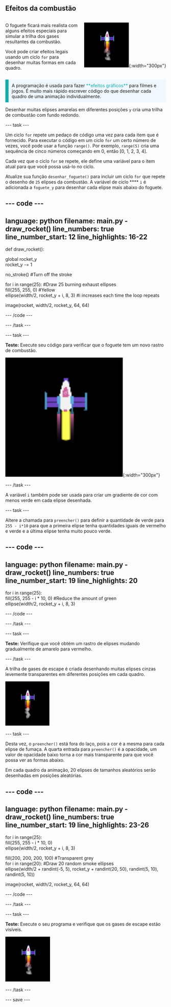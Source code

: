 ## Efeitos da combustão

<div style="display: flex; flex-wrap: wrap">
<div style="flex-basis: 200px; flex-grow: 1; margin-right: 15px;">

O foguete ficará mais realista com alguns efeitos especiais para simular a trilha dos gases resultantes da combustão. 

Você pode criar efeitos legais usando um ciclo `for` para desenhar muitas formas em cada quadro.

</div>
<div>

![O foguete no meio do voo com uma trilha de combustão.](images/flying_rocket.gif){:width="300px"}

</div>
</div>

<p style="border-left: solid; border-width:10px; border-color: #0faeb0; background-color: aliceblue; padding: 10px;">
A programação é usada para fazer <span style="color: #0faeb0">**efeitos gráficos**</span> para filmes e jogos. É muito mais rápido escrever código do que desenhar cada quadro de uma animação individualmente. </p>

Desenhar muitas elipses amarelas em diferentes posições `y` cria uma trilha de combustão com fundo redondo.

--- task ---

Um ciclo `for` repete um pedaço de código uma vez para cada item que é fornecido. Para executar o código em um ciclo `for` um certo número de vezes, você pode usar a função `range()`. Por exemplo, `range(5)` cria uma sequência de cinco números começando em 0, então [0, 1, 2, 3, 4].

Cada vez que o ciclo `for` se repete, ele define uma variável para o item atual para que você possa usá-lo no ciclo.

Atualize sua função `desenhar_foguete()` para incluir um ciclo `for` que repete o desenho de `25` elipses da combustão. A variável de ciclo **** `i` é adicionada a `foguete_y` para desenhar cada elipse mais abaixo do foguete.

--- code ---
---
language: python filename: main.py - draw_rocket() line_numbers: true line_number_start: 12
line_highlights: 16-22
---

def draw_rocket():

  global rocket_y   
rocket_y -= 1

  no_stroke() #Turn off the stroke

  for i in range(25): #Draw 25 burning exhaust ellipses   
fill(255, 255, 0) #Yellow   
ellipse(width/2, rocket_y + i, 8, 3) #i increases each time the loop repeats

  image(rocket, width/2, rocket_y, 64, 64)


--- /code ---

--- /task ---

--- task ---

**Teste:** Execute seu código para verificar que o foguete tem um novo rastro de combustão.

![Uma vista de perto do foguete com uma trilha de combustão.](images/rocket_exhaust.png){:width="300px"}

--- /task ---

A variável `i` também pode ser usada para criar um gradiente de cor com menos verde em cada elipse desenhada.

--- task ---

Altere a chamada para `preencher()` para definir a quantidade de verde para `255 - i*10` para que a primeira elipse tenha quantidades iguais de vermelho e verde e a última elipse tenha muito pouco verde.

--- code ---
---
language: python filename: main.py - draw_rocket() line_numbers: true line_number_start: 19
line_highlights: 20
---

  for i in range(25):   
fill(255, 255 - i * 10, 0) #Reduce the amount of green    
ellipse(width/2, rocket_y + i, 8, 3)

--- /code ---

--- /task ---

--- task ---

**Teste:** Verifique que você obtém um rastro de elipses mudando gradualmente de amarelo para vermelho.

--- /task ---

A trilha de gases de escape é criada desenhando muitas elipses cinzas levemente transparentes em diferentes posições em cada quadro.

![Uma animação lenta do efeito de fumaça.](images/rocket_smoke.gif)

--- task ---

Desta vez, o `preencher()` está fora do laço, pois a cor é a mesma para cada elipse de fumaça. A quarta entrada para `preencher()` é a opacidade, um valor de opacidade baixo torna a cor mais transparente para que você possa ver as formas abaixo.

Em cada quadro da animação, 20 elipses de tamanhos aleatórios serão desenhadas em posições aleatórias.

--- code ---
---
language: python filename: main.py - draw_rocket() line_numbers: true line_number_start: 19
line_highlights: 23-26
---

  for i in range(25):  
fill(255, 255 - i * 10, 0)   
ellipse(width/2, rocket_y + i, 8, 3)

  fill(200, 200, 200, 100) #Transparent grey   
for i in range(20): #Draw 20 random smoke ellipses    
ellipse(width/2 + randint(-5, 5), rocket_y + randint(20, 50), randint(5, 10), randint(5, 10))

  image(rocket, width/2, rocket_y, 64, 64)

--- /code ---

--- /task ---

--- task ---

**Teste:** Execute o seu programa e verifique que os gases de escape estão visíveis.

![Uma vista de perto do foguete e da trilha de exaustão com fumaça adicional.](images/rocket_exhaust_circles.gif)

--- /task ---

--- save ---
